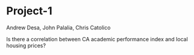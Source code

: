 # Project-1
Andrew Desa, John Palalia, Chris Catolico


Is there a correlation between CA academic performance index and local housing prices?
